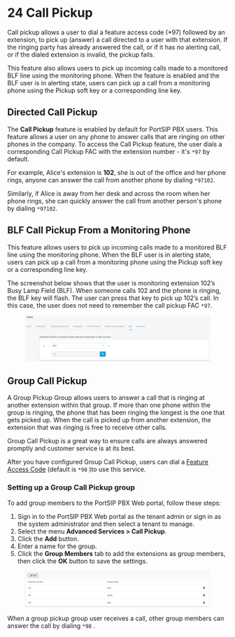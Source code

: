 # 24 Call Pickup

Call pickup allows a user to dial a feature access code (\*97) followed by an extension, to pick up (answer) a call directed to a user with that extension. If the ringing party has already answered the call, or if it has no alerting call, or if the dialed extension is invalid, the pickup fails.

This feature also allows users to pick up incoming calls made to a monitored BLF line using the monitoring phone. When the feature is enabled and the BLF user is in alerting state, users can pick up a call from a monitoring phone using the Pickup soft key or a corresponding line key.

## Directed Call Pickup

The **Call Pickup** feature is enabled by default for PortSIP PBX users. This feature allows a user on any phone to answer calls that are ringing on other phones in the company. To access the Call Pickup feature, the user dials a corresponding Call Pickup FAC with the extension number - it's `*97` by default.&#x20;

For example, Alice's extension is **102**, she is out of the office and her phone rings, anyone can answer the call from another phone by dialing `*97102`.

Similarly, if Alice is away from her desk and across the room when her phone rings, she can quickly answer the call from another person's phone by dialing `*97102`.

## BLF Call Pickup From a Monitoring Phone

This feature allows users to pick up incoming calls made to a monitored BLF line using the monitoring phone. When the BLF user is in alerting state, users can pick up a call from a monitoring phone using the Pickup soft key or a corresponding line key.

The screenshot below shows that the user is monitoring extension 102’s Busy Lamp Field (BLF). When someone calls 102 and the phone is ringing, the BLF key will flash. The user can press that key to pick up 102’s call. In this case, the user does not need to remember the call pickup FAC `*97`.

<figure><img src="../.gitbook/assets/blf_pickup.png" alt=""><figcaption></figcaption></figure>

## Group Call Pickup

A Group Pickup Group allows users to answer a call that is ringing at another extension within that group. If more than one phone within the group is ringing, the phone that has been ringing the longest is the one that gets picked up. When the call is picked up from another extension, the extension that was ringing is free to receive other calls.

Group Call Pickup is a great way to ensure calls are always answered promptly and customer service is at its best.

After you have configured Group Call Pickup, users can dial a [Feature Access Code](23-feature-access-codes.md) (default is `*98` )to use this service.

### **Setting up a Group Call Pickup group**

To add group members to the PortSIP PBX Web portal, follow these steps:

1. Sign in to the PortSIP PBX Web portal as the tenant admin or sign in as the system administrator and then select a tenant to manage.
2. Select the menu **Advanced Services > Call Pickup**.
3. Click the **Add** button.
4. Enter a name for the group.
5. Click the **Group Members** tab to add the extensions as group members, then click the **OK** button to save the settings.

<figure><img src="../.gitbook/assets/group_call_pickup.png" alt=""><figcaption></figcaption></figure>

When a group pickup group user receives a call, other group members can answer the call by dialing `*98` .

